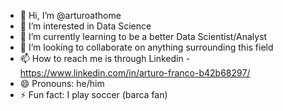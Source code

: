 - 👋 Hi, I’m @arturoathome
- 👀 I’m interested in Data Science
- 🌱 I’m currently learning to be a better Data Scientist/Analyst
- 💞️ I’m looking to collaborate on anything surrounding this field
- 📫 How to reach me is through Linkedin - https://www.linkedin.com/in/arturo-franco-b42b68297/
- 😄 Pronouns: he/him
- ⚡ Fun fact: I play soccer (barca fan)

<!---
arturoathome/arturoathome is a ✨ special ✨ repository because its `README.md` (this file) appears on your GitHub profile.
You can click the Preview link to take a look at your changes.
--->
